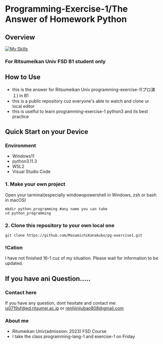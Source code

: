 # Programming-Exercise-1/The Answer of Homework Python
## Overview
[![My Skills](https://skillicons.dev/icons?i=python,fastapi,django,flask,github,git,vscode)](https://skillicons.dev)
### For Ritsumeikan Univ FSD B1 student only

## How to Use 
- this is the answer for Ritsumeikan Univ programming-exercise-1(プロ演１) in B1
- this is a public repository cuz everyone's able to watch and clone ur local editor
- this is uselful to learn programming-exercise-1 python3 and its best practice

## Quick Start on your Device

### Environment
- Windows11
- python3.11.3
- WSL2
- Visual Studio Code

### 1. Make your own project
Open your tarminal(especially windowspowershell in Windows, zsh or bash in macOS)

```
mkdir python_programming #any name you can take
cd python_programming
```

### 2. Clone this repository to your own local one
```
git clone https://github.com/MasamichiKanakubo/pg-exercise1.git
```

### !Cation
I have not finished 16-1 cuz of my situation. Please wait for information to be updated.

## If you have ani Question.....

### Contact here
If you have any question, dont hesitate and contact me: is0719sf@ed.ritsumei.ac.jp or renlijinjiubao808@gmail.com

### About me
- Ritumeikan Univ(admission: 2023) FSD Course
- I take the class programming-lang-1 and exercise-1 on Friday

